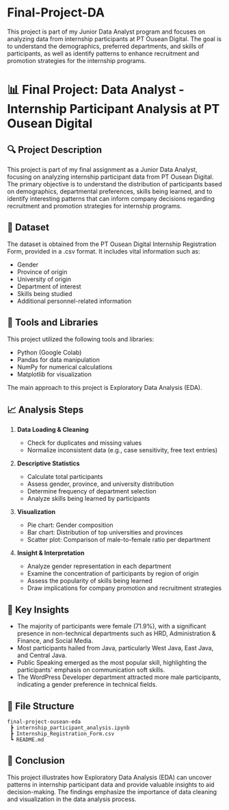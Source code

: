 # Final-Project-DA
This project is part of my Junior Data Analyst program and focuses on analyzing data from internship participants at PT Ousean Digital. The goal is to understand the demographics, preferred departments, and skills of participants, as well as identify patterns to enhance recruitment and promotion strategies for the internship programs.

# 📊 **Final Project: Data Analyst - Internship Participant Analysis at PT Ousean Digital**

## 🔍 **Project Description**  
This project is part of my final assignment as a Junior Data Analyst, focusing on analyzing internship participant data from PT Ousean Digital. The primary objective is to understand the distribution of participants based on demographics, departmental preferences, skills being learned, and to identify interesting patterns that can inform company decisions regarding recruitment and promotion strategies for internship programs.

## 📁 **Dataset**  
The dataset is obtained from the PT Ousean Digital Internship Registration Form, provided in a .csv format. It includes vital information such as:
- Gender
- Province of origin
- University of origin
- Department of interest
- Skills being studied
- Additional personnel-related information

## 📌 **Tools and Libraries**  
This project utilized the following tools and libraries:

- Python (Google Colab)
- Pandas for data manipulation
- NumPy for numerical calculations
- Matplotlib for visualization

The main approach to this project is Exploratory Data Analysis (EDA).

## 📈 **Analysis Steps**  

1. **Data Loading & Cleaning**  
   - Check for duplicates and missing values  
   - Normalize inconsistent data (e.g., case sensitivity, free text entries)

2. **Descriptive Statistics**  
   - Calculate total participants  
   - Assess gender, province, and university distribution  
   - Determine frequency of department selection  
   - Analyze skills being learned by participants  

3. **Visualization**  
   - Pie chart: Gender composition  
   - Bar chart: Distribution of top universities and provinces  
   - Scatter plot: Comparison of male-to-female ratio per department  

4. **Insight & Interpretation**  
   - Analyze gender representation in each department  
   - Examine the concentration of participants by region of origin  
   - Assess the popularity of skills being learned  
   - Draw implications for company promotion and recruitment strategies  

## 📌 **Key Insights**  
- The majority of participants were female (71.9%), with a significant presence in non-technical departments such as HRD, Administration & Finance, and Social Media.
- Most participants hailed from Java, particularly West Java, East Java, and Central Java.
- Public Speaking emerged as the most popular skill, highlighting the participants' emphasis on communication soft skills.
- The WordPress Developer department attracted more male participants, indicating a gender preference in technical fields.

## 📁 **File Structure**  
```
final-project-ousean-eda
 ┣ internship_participant_analysis.ipynb
 ┣ Internship_Registration_Form.csv
 ┗ README.md
```

## 🚀 **Conclusion**  
This project illustrates how Exploratory Data Analysis (EDA) can uncover patterns in internship participant data and provide valuable insights to aid decision-making. The findings emphasize the importance of data cleaning and visualization in the data analysis process.
